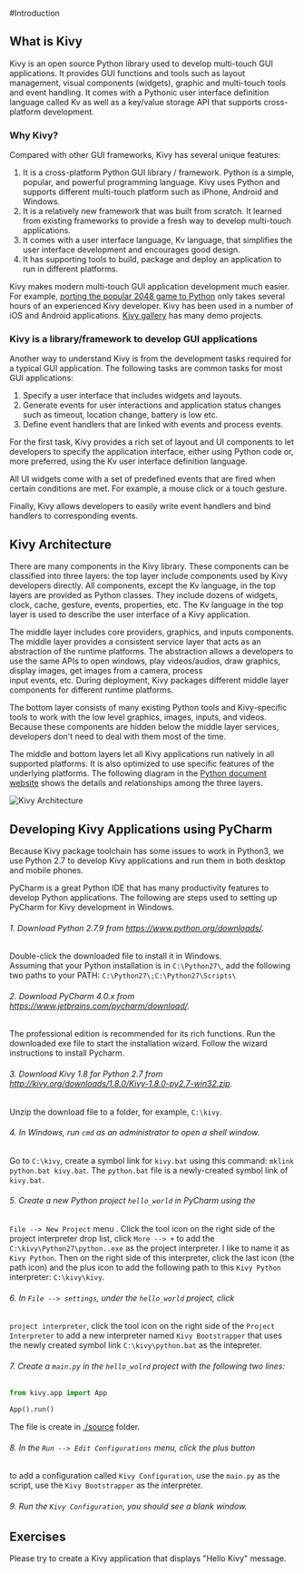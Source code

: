 #Introduction

## What is Kivy
Kivy is an open source Python library used to develop multi-touch GUI 
applications. It provides GUI functions and tools such as layout 
management, visual components (widgets), graphic and multi-touch tools
and event handling. It comes with a Pythonic user interface definition 
language called Kv as well as a key/value storage API that 
supports cross-platform development. 

### Why Kivy?
Compared with other GUI frameworks, Kivy has several unique features: 

1. It is a cross-platform Python GUI library / framework. Python is 
a simple, popular, and powerful programming language. Kivy uses
Python and supports different multi-touch platform such as iPhone, 
Android and Windows.
2. It is a relatively new framework that was built from scratch. It
learned from existing frameworks to provide a fresh way to develop
multi-touch applications. 
3. It comes with a user interface language, Kv language, that simplifies
the user interface development and encourages good design.
4. It has supporting tools to build, package and deploy an application 
to run in different platforms. 

Kivy makes modern multi-touch GUI application development much easier. 
For example, [porting the popular 2048 game to Python](http://kivy.org/planet/2014/03/2048-in-python-kivy/)
only takes several hours of an experienced Kivy developer. Kivy has been 
used in a number of iOS and Android applications. 
[Kivy gallery](http://kivy.org/#gallery) has many demo projects. 
 
### Kivy is a library/framework to develop GUI applications
Another way to understand Kivy is from the development tasks required
for a typical GUI application. The following tasks are common tasks for 
most GUI applications:

1. Specify a user interface that includes widgets and layouts. 
2. Generate events for user interactions and application status changes such 
as timeout, location change, battery is low etc.
3. Define event handlers that are linked with events and process events.

For the first task, Kivy provides a rich set of layout and UI components
to let developers to specify the application interface, either using
Python code or, more preferred, using the Kv user interface 
definition language. 
 
All UI widgets come with a set of predefined events that are fired when
certain conditions are met. For example, a mouse click or a touch gesture.

Finally, Kivy allows developers to easily write event handlers and
bind handlers to corresponding events. 

## Kivy Architecture
There are many components in the Kivy library. These components 
can be classified into three layers: the top layer include components 
used by Kivy developers directly. All components, except the Kv language,
in the top layers are provided as Python classes. They include dozens of 
widgets, clock, cache, gesture, events, properties, etc. The Kv language
in the top layer is used to describe the user interface of a Kivy 
application. 

The middle layer includes core providers, graphics, and inputs components. 
The middle layer provides a consistent service layer that acts as 
an abstraction of the runtime platforms. The abstraction allows a 
developers to use the same APIs to open windows, play videos/audios, 
draw graphics, display images, get images from a camera, process  
input events, etc. During deployment, Kivy packages different 
middle layer components for different runtime platforms. 

The bottom layer consists of many existing Python tools and 
Kivy-specific tools to work with the low level graphics, images, 
inputs, and videos. Because these components are hidden below the 
middle layer services, developers don't need to deal with them 
most of the time. 

The middle and bottom layers let all Kivy applications run
natively in all supported platforms. It is also optimized 
to use specific features of the underlying platforms. 
The following diagram in the [Python document website](http://kivy.org/docs/guide/architecture.html)
shows the details and relationships among the three layers. 

![Kivy Architecture](http://kivy.org/docs/_images/architecture.png)


## Developing Kivy Applications using PyCharm
Because Kivy package toolchain has some issues to work in Python3, 
we use Python 2.7 to develop Kivy applications and run them in both
desktop and mobile phones. 

PyCharm is a great Python IDE that has many productivity features 
to develop Python applications. The following are steps used to 
setting up PyCharm for Kivy development in Windows.  

###### 1. Download Python 2.7.9 from https://www.python.org/downloads/. 
Double-click the downloaded file to install it in Windows.  
Assuming that your Python installation is in `C:\Python27\`, 
add the following two paths to your PATH:
`C:\Python27\;C:\Python27\Scripts\`
###### 2. Download PyCharm 4.0.x from https://www.jetbrains.com/pycharm/download/.
The professional edition is recommended for its rich functions. Run 
the downloaded exe file to start the installation wizard. Follow the
wizard instructions to install Pycharm.  
###### 3. Download Kivy 1.8 for Python 2.7 from http://kivy.org/downloads/1.8.0/Kivy-1.8.0-py2.7-win32.zip.
Unzip the download file to a folder, for example, `C:\kivy`. 
###### 4. In Windows, run `cmd` as an administrator to open a shell window. 
Go to `C:\kivy`, create a symbol link for `kivy.bat` using this command: 
`mklink python.bat kivy.bat`. The `python.bat` file is a newly-created symbol 
link of `kivy.bat`. 
###### 5. Create a new Python project `hello_world` in PyCharm using the 
`File --> New Project` menu . Click the tool icon on the right side of the 
project interpreter drop list, click `More --> +` to add the 
`C:\kivy\Python27\python..exe` as the project interpreter. I like to name
it as `Kivy Python`. Then on the right side of this interpreter, click the 
last icon (the path icon) and the plus icon to add the following path to 
this `Kivy Python` interpreter: `C:\kivy\kivy`.
###### 6. In `File --> settings`, under the `hello_world` project, click 
`project interpreter`, click the tool icon on the right side of 
the `Project Interpreter` to add a new interpreter named `Kivy Bootstrapper` 
that uses the newly created symbol link `C:\kivy\python.bat` as the intepreter.
###### 7. Create a `main.py` in the `hello_wolrd` project with the following two lines:

```python
from kivy.app import App

App().run()
```
The file is create in [./source](./source) folder. 
###### 8. In the `Run --> Edit Configurations` menu, click the plus button 
to add a configuration called `Kivy Configuration`, use the `main.py` 
as the script, use the `Kivy Bootstrapper` as the interpreter.
###### 9. Run the `Kivy Configuration`, you should see a blank window. 

## Exercises
Please try to create a Kivy application that displays "Hello Kivy" message. 
